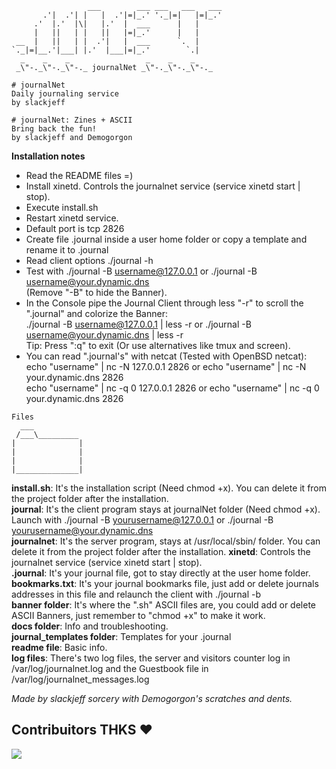 ```
                 ___        ___ ___   ___   ___  
       .'|  .'| |   |  .'|=|_.' '._|=|   |=|_.' 
     .'  |.'  |\|   |.'  |  ___      |   |      
     |   ||   | |   ||   |=|_.'      |   |      
 __  |   ||   | |  .'|   |  ___      `.  |      
`._|=|__.'|___| |.'  |___|=|_.'        `.|                                                     
  _    _    _                 _    _    _
 _\"-._\"-._\"-._ journalNet _\"-._\"-._\"-._
                                       
# journalNet
Daily journaling service
by slackjeff

# journalNet: Zines + ASCII
Bring back the fun!
by slackjeff and Demogorgon
```
**Installation notes**
- Read the README files =)
- Install xinetd. Controls the journalnet service (service xinetd start | stop).
- Execute install.sh
- Restart xinetd service.
- Default port is tcp 2826
- Create file .journal inside a user home folder or copy a template and rename it to .journal
- Read client options ./journal -h
- Test with ./journal -B username@127.0.0.1 or ./journal -B username@your.dynamic.dns  
  (Remove "-B" to hide the Banner).
- In the Console pipe the Journal Client through less "-r" to scroll the ".journal" and colorize the Banner:  
./journal -B username@127.0.0.1 | less -r or ./journal -B username@your.dynamic.dns | less -r    
Tip:  Press ":q" to exit (Or use alternatives like tmux and screen). 
- You can read ".journal's" with netcat (Tested with OpenBSD netcat):  
echo "username" | nc -N 127.0.0.1 2826 or echo "username" | nc -N your.dynamic.dns 2826    
echo "username" | nc -q 0 127.0.0.1 2826 or echo "username" | nc -q 0 your.dynamic.dns 2826  
  
```
Files
  ___
 /___\_________
|              |
|              |
|              |
|______________|
```
**install.sh**: It's the installation script (Need chmod +x). You can delete it from the project folder after the installation.  
**journal**: It's the client program stays at journalNet folder (Need chmod +x). Launch with ./journal -B yourusername@127.0.0.1 or ./journal -B yourusername@your.dynamic.dns  
**journalnet**: It's the server program, stays at /usr/local/sbin/ folder. You can delete it from the project folder after the installation. 
**xinetd**: Controls the journalnet service (service xinetd start | stop).   
**.journal**: It's your journal file, got to stay directly at the user home folder.  
**bookmarks.txt**: It's your journal bookmarks file, just add or delete journals addresses in this file and relaunch the client with ./journal -b  
**banner folder**: It's where the ".sh" ASCII files are, you could add or delete ASCII Banners, just remember to "chmod +x" to make it work.  
**docs folder**: Info and troubleshooting.  
**journal_templates folder**: Templates for your .journal  
**readme file**: Basic info.  
**log files**: There's two log files, the server and visitors counter log in /var/log/journalnet.log and the Guestbook file in /var/log/journalnet_messages.log  

_Made by slackjeff sorcery with Demogorgon's scratches and dents._  

## Contribuitors THKS ❤

<a href = "https://github.com/slackjeff/web/graphs/contributors">
  <img src = "https://contrib.rocks/image?repo=slackjeff/journalNet"/>
</a>

